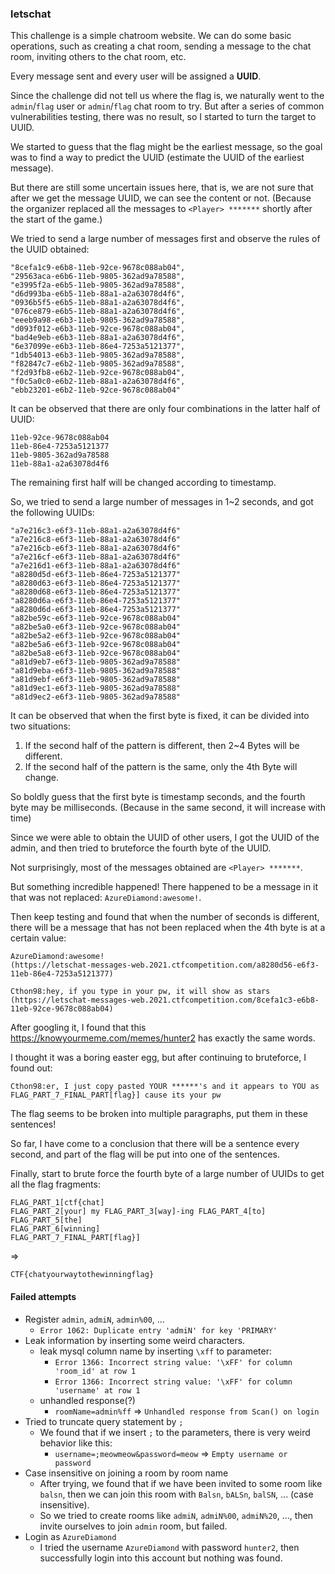 ### letschat

This challenge is a simple chatroom website.
We can do some basic operations, such as creating a chat room, sending a message to the chat room, inviting others to the chat room, etc.


Every message sent and every user will be assigned a **UUID**.

Since the challenge did not tell us where the flag is, we naturally went to the `admin`/`flag` user or `admin`/`flag` chat room to try.
But after a series of common vulnerabilities testing, there was no result, so I started to turn the target to UUID.


We started to guess that the flag might be the earliest message, so the goal was to find a way to predict the UUID (estimate the UUID of the earliest message).


But there are still some uncertain issues here, that is, we are not sure that after we get the message UUID, we can see the content or not. (Because the organizer replaced all the messages to `<Player> *******` shortly after the start of the game.)

We tried to send a large number of messages first and observe the rules of the UUID obtained:

```
"8cefa1c9-e6b8-11eb-92ce-9678c088ab04",
"29563aca-e6b6-11eb-9805-362ad9a78588",
"e3995f2a-e6b5-11eb-9805-362ad9a78588",
"d6d993ba-e6b5-11eb-88a1-a2a63078d4f6",
"0936b5f5-e6b5-11eb-88a1-a2a63078d4f6",
"076ce879-e6b5-11eb-88a1-a2a63078d4f6",
"eeeb9a98-e6b3-11eb-9805-362ad9a78588",
"d093f012-e6b3-11eb-92ce-9678c088ab04",
"bad4e9eb-e6b3-11eb-88a1-a2a63078d4f6",
"6e37099e-e6b3-11eb-86e4-7253a5121377",
"1db54013-e6b3-11eb-9805-362ad9a78588",
"f82847c7-e6b2-11eb-9805-362ad9a78588",
"f2d93fb8-e6b2-11eb-92ce-9678c088ab04",
"f0c5a0c0-e6b2-11eb-88a1-a2a63078d4f6",
"ebb23201-e6b2-11eb-92ce-9678c088ab04"
```

It can be observed that there are only four combinations in the latter half of UUID:

```
11eb-92ce-9678c088ab04
11eb-86e4-7253a5121377
11eb-9805-362ad9a78588
11eb-88a1-a2a63078d4f6
```

The remaining first half will be changed according to timestamp.

So, we tried to send a large number of messages in 1~2 seconds, and got the following UUIDs:

```
"a7e216c3-e6f3-11eb-88a1-a2a63078d4f6"
"a7e216c8-e6f3-11eb-88a1-a2a63078d4f6"
"a7e216cb-e6f3-11eb-88a1-a2a63078d4f6"
"a7e216cf-e6f3-11eb-88a1-a2a63078d4f6"
"a7e216d1-e6f3-11eb-88a1-a2a63078d4f6"
"a8280d5d-e6f3-11eb-86e4-7253a5121377"
"a8280d63-e6f3-11eb-86e4-7253a5121377"
"a8280d68-e6f3-11eb-86e4-7253a5121377"
"a8280d6a-e6f3-11eb-86e4-7253a5121377"
"a8280d6d-e6f3-11eb-86e4-7253a5121377"
"a82be59c-e6f3-11eb-92ce-9678c088ab04"
"a82be5a0-e6f3-11eb-92ce-9678c088ab04"
"a82be5a2-e6f3-11eb-92ce-9678c088ab04"
"a82be5a6-e6f3-11eb-92ce-9678c088ab04"
"a82be5a8-e6f3-11eb-92ce-9678c088ab04"
"a81d9eb7-e6f3-11eb-9805-362ad9a78588"
"a81d9eba-e6f3-11eb-9805-362ad9a78588"
"a81d9ebf-e6f3-11eb-9805-362ad9a78588"
"a81d9ec1-e6f3-11eb-9805-362ad9a78588"
"a81d9ec2-e6f3-11eb-9805-362ad9a78588"
```

It can be observed that when the first byte is fixed, it can be divided into two situations:

1. If the second half of the pattern is different, then 2~4 Bytes will be different.
2. If the second half of the pattern is the same, only the 4th Byte will change.

So boldly guess that the first byte is timestamp seconds, and the fourth byte may be milliseconds. (Because in the same second, it will increase with time)

Since we were able to obtain the UUID of other users, I got the UUID of the admin, and then tried to bruteforce the fourth byte of the UUID.

Not surprisingly, most of the messages obtained are `<Player> *******`.

But something incredible happened! There happened to be a message in it that was not replaced: `AzureDiamond:awesome!`.

Then keep testing and found that when the number of seconds is different, there will be a message that has not been replaced when the 4th byte is at a certain value:

```
AzureDiamond:awesome!
(https://letschat-messages-web.2021.ctfcompetition.com/a8280d56-e6f3-11eb-86e4-7253a5121377)

Cthon98:hey, if you type in your pw, it will show as stars
(https://letschat-messages-web.2021.ctfcompetition.com/8cefa1c3-e6b8-11eb-92ce-9678c088ab04)
```

After googling it, I found that this https://knowyourmeme.com/memes/hunter2 has exactly the same words.

I thought it was a boring easter egg, but after continuing to bruteforce, I found out:

```
Cthon98:er, I just copy pasted YOUR ******'s and it appears to YOU as FLAG_PART_7_FINAL_PART[flag}] cause its your pw
```

The flag seems to be broken into multiple paragraphs, put them in these sentences!

So far, I have come to a conclusion that there will be a sentence every second, and part of the flag will be put into one of the sentences.

Finally, start to brute force the fourth byte of a large number of UUIDs to get all the flag fragments:

```
FLAG_PART_1[ctf{chat] 
FLAG_PART_2[your] my FLAG_PART_3[way]-ing FLAG_PART_4[to] 
FLAG_PART_5[the] 
FLAG_PART_6[winning] 
FLAG_PART_7_FINAL_PART[flag}]
```

=>

`CTF{chatyourwaytothewinningflag}`


#### Failed attempts

- Register `admin`, `admiN`, `admin%00`, ...
    - `Error 1062: Duplicate entry 'admiN' for key 'PRIMARY'`
- Leak information by inserting some weird characters.
    - leak mysql column name by inserting `\xff` to parameter:
        - `Error 1366: Incorrect string value: '\xFF' for column 'room_id' at row 1`
        - `Error 1366: Incorrect string value: '\xFF' for column 'username' at row 1`
    - unhandled response(?)
        - `roomName=admin%ff` => `Unhandled response from Scan() on login`
- Tried to truncate query statement by `;`
    - We found that if we insert `;` to the parameters, there is very weird behavior like this:
        - `username=;meowmeow&password=meow` => `Empty username or password`
- Case insensitive on joining a room by room name
    - After trying, we found that if we have been invited to some room like `balsn`, then we can join this room with `Balsn`, `bALSn`, `balSN`, ... (case insensitive).
    - So we tried to create rooms like `admiN`, `admiN%00`, `admiN%20`, ..., then invite ourselves to join `admin` room, but failed.
- Login as `AzureDiamond`
    - I tried the username `AzureDiamond` with password `hunter2`, then successfully login into this account but nothing was found.

